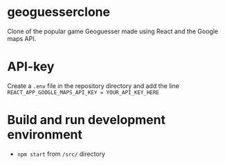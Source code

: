 # geoguesserclone
Clone of the popular game Geoguesser made using React and the Google maps API.

# API-key
Create a ```.env``` file in the repository directory and add the line  ```REACT_APP_GOOGLE_MAPS_API_KEY = YOUR_API_KEY_HERE```

# Build and run development environment
- ```npm start``` from ```/src/``` directory


